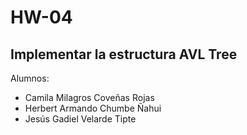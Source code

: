 # HW-04

## Implementar la estructura AVL Tree

Alumnos:
- Camila Milagros Coveñas Rojas
- Herbert Armando Chumbe Ñahui
- Jesús Gadiel Velarde Tipte
